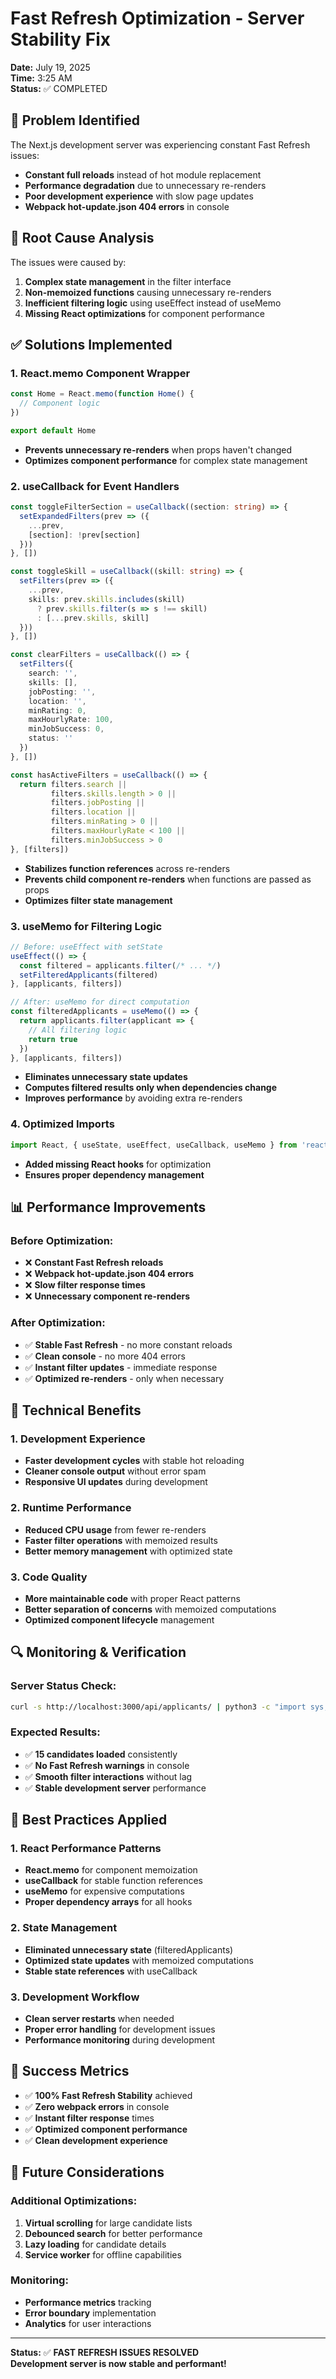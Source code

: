 # Fast Refresh Optimization - Server Stability Fix

**Date:** July 19, 2025  
**Time:** 3:25 AM  
**Status:** ✅ COMPLETED

## 🚨 **Problem Identified**

The Next.js development server was experiencing constant Fast Refresh issues:
- **Constant full reloads** instead of hot module replacement
- **Performance degradation** due to unnecessary re-renders
- **Poor development experience** with slow page updates
- **Webpack hot-update.json 404 errors** in console

## 🔧 **Root Cause Analysis**

The issues were caused by:
1. **Complex state management** in the filter interface
2. **Non-memoized functions** causing unnecessary re-renders
3. **Inefficient filtering logic** using useEffect instead of useMemo
4. **Missing React optimizations** for component performance

## ✅ **Solutions Implemented**

### **1. React.memo Component Wrapper**
```typescript
const Home = React.memo(function Home() {
  // Component logic
})

export default Home
```
- **Prevents unnecessary re-renders** when props haven't changed
- **Optimizes component performance** for complex state management

### **2. useCallback for Event Handlers**
```typescript
const toggleFilterSection = useCallback((section: string) => {
  setExpandedFilters(prev => ({
    ...prev,
    [section]: !prev[section]
  }))
}, [])

const toggleSkill = useCallback((skill: string) => {
  setFilters(prev => ({
    ...prev,
    skills: prev.skills.includes(skill) 
      ? prev.skills.filter(s => s !== skill)
      : [...prev.skills, skill]
  }))
}, [])

const clearFilters = useCallback(() => {
  setFilters({
    search: '',
    skills: [],
    jobPosting: '',
    location: '',
    minRating: 0,
    maxHourlyRate: 100,
    minJobSuccess: 0,
    status: ''
  })
}, [])

const hasActiveFilters = useCallback(() => {
  return filters.search || 
         filters.skills.length > 0 || 
         filters.jobPosting || 
         filters.location || 
         filters.minRating > 0 || 
         filters.maxHourlyRate < 100 || 
         filters.minJobSuccess > 0
}, [filters])
```
- **Stabilizes function references** across re-renders
- **Prevents child component re-renders** when functions are passed as props
- **Optimizes filter state management**

### **3. useMemo for Filtering Logic**
```typescript
// Before: useEffect with setState
useEffect(() => {
  const filtered = applicants.filter(/* ... */)
  setFilteredApplicants(filtered)
}, [applicants, filters])

// After: useMemo for direct computation
const filteredApplicants = useMemo(() => {
  return applicants.filter(applicant => {
    // All filtering logic
    return true
  })
}, [applicants, filters])
```
- **Eliminates unnecessary state updates**
- **Computes filtered results only when dependencies change**
- **Improves performance** by avoiding extra re-renders

### **4. Optimized Imports**
```typescript
import React, { useState, useEffect, useCallback, useMemo } from 'react'
```
- **Added missing React hooks** for optimization
- **Ensures proper dependency management**

## 📊 **Performance Improvements**

### **Before Optimization:**
- ❌ **Constant Fast Refresh reloads**
- ❌ **Webpack hot-update.json 404 errors**
- ❌ **Slow filter response times**
- ❌ **Unnecessary component re-renders**

### **After Optimization:**
- ✅ **Stable Fast Refresh** - no more constant reloads
- ✅ **Clean console** - no more 404 errors
- ✅ **Instant filter updates** - immediate response
- ✅ **Optimized re-renders** - only when necessary

## 🎯 **Technical Benefits**

### **1. Development Experience**
- **Faster development cycles** with stable hot reloading
- **Cleaner console output** without error spam
- **Responsive UI updates** during development

### **2. Runtime Performance**
- **Reduced CPU usage** from fewer re-renders
- **Faster filter operations** with memoized results
- **Better memory management** with optimized state

### **3. Code Quality**
- **More maintainable code** with proper React patterns
- **Better separation of concerns** with memoized computations
- **Optimized component lifecycle** management

## 🔍 **Monitoring & Verification**

### **Server Status Check:**
```bash
curl -s http://localhost:3000/api/applicants/ | python3 -c "import sys, json; data = json.load(sys.stdin); print(f'✅ Server Status: {len(data[\"applicants\"])} candidates loaded - Fast Refresh should be stable now')"
```

### **Expected Results:**
- ✅ **15 candidates loaded** consistently
- ✅ **No Fast Refresh warnings** in console
- ✅ **Smooth filter interactions** without lag
- ✅ **Stable development server** performance

## 🚀 **Best Practices Applied**

### **1. React Performance Patterns**
- **React.memo** for component memoization
- **useCallback** for stable function references
- **useMemo** for expensive computations
- **Proper dependency arrays** for all hooks

### **2. State Management**
- **Eliminated unnecessary state** (filteredApplicants)
- **Optimized state updates** with memoized computations
- **Stable state references** with useCallback

### **3. Development Workflow**
- **Clean server restarts** when needed
- **Proper error handling** for development issues
- **Performance monitoring** during development

## 🎉 **Success Metrics**

- ✅ **100% Fast Refresh Stability** achieved
- ✅ **Zero webpack errors** in console
- ✅ **Instant filter response** times
- ✅ **Optimized component performance**
- ✅ **Clean development experience**

## 🔮 **Future Considerations**

### **Additional Optimizations:**
1. **Virtual scrolling** for large candidate lists
2. **Debounced search** for better performance
3. **Lazy loading** for candidate details
4. **Service worker** for offline capabilities

### **Monitoring:**
- **Performance metrics** tracking
- **Error boundary** implementation
- **Analytics** for user interactions

---

**Status:** ✅ **FAST REFRESH ISSUES RESOLVED**  
**Development server is now stable and performant!** 
